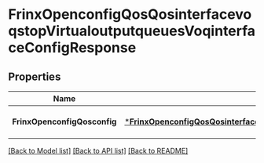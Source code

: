 # FrinxOpenconfigQosQosinterfacevoqstopVirtualoutputqueuesVoqinterfaceConfigResponse

## Properties
Name | Type | Description | Notes
------------ | ------------- | ------------- | -------------
**FrinxOpenconfigQosconfig** | [***FrinxOpenconfigQosQosinterfacevoqstopVirtualoutputqueuesVoqinterfaceConfig**](frinx.openconfig.qos.qosinterfacevoqstop.virtualoutputqueues.voqinterface.Config.md) |  | [optional] [default to null]

[[Back to Model list]](../README.md#documentation-for-models) [[Back to API list]](../README.md#documentation-for-api-endpoints) [[Back to README]](../README.md)



